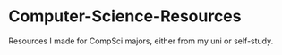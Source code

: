 # Computer-Science-Resources
Resources I made for CompSci majors, either from my uni or self-study.
